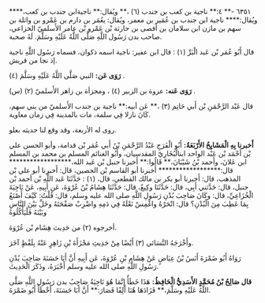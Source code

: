 ٦٣٥١ -** ٤:** ناجية بن كعب بن جندب (٦) ،** ويُقال:** ناجيةابن جندب بن كعب،**** ويُقال:**** ناجية ابن جندب بن عُمَير بن معمر، ويُقال: يعُمَر بن دارم بن عَمْرو بن واثلة بن سهم بن مازن ابن سلامان بن أفصى بن حارثة بْن عَمْرو بْن عامر الأَسلميّ الخزاعي، صاحب بدن رَسُول اللَّهِ صَلَّى اللَّهُ عَلَيْهِ وسَلَّمَ. لَهُ صحبة.

قال أَبُو عُمَر بْن عَبد الْبَرِّ (١) : قال ابن عفير: ناجية اسمه ذكوان، فسماه رَسُول اللَّهِ ناجية إذ نجا من قريش.

**رَوَى عَن:** النبي صَلَّى اللَّهُ عَلَيْهِ وسَلَّمَ (٤) .

**رَوَى عَنه:** عروة بن الزبير (٤) ، ومجزأة بن زاهر الأَسلميّ (٢) (س) .

قال عَبْد الرَّحْمَنِ بْن أَبي حَاتِم (٣) ،** عَن أبيه:** ناجية بن جندب الأَسلميّ من بني سهم، كَانَ نازلا فِي سلمة، مات بالمدينة فِي زمان معاوية.

روى له الأربعة، وقد وقع لنا حديثه بعلو.

**أَخبرنا بِهِ الْمَشَايِخُ الأَرْبَعَةُ:** أَبُو الْفَرَجِ عَبْدُ الرَّحْمَنِ بْنُ أَبي عُمَر بْن قدامة، وأبو الحسن علي بْن أَحْمَد بْن عَبْد الواحد ابنالْبُخَارِيّ المقدسيان، وأَبُو الغنائم المسلم بن محمد بن المسلم ابن عَلانَ، وأَحمد بْنُ شَيْبَانَ،** قَالُوا:** أَخبرنا حنبل بْن عَبد الله،****************** قال:****************** أَخبرنا أبو القاسم بْن الحصين، قال: أَخبرنا أبو علي بْن المذهب، قال: أَخبرنا أبو بكر بن مالك القطعي، قال، (١) : حَدَّثَنَا عَبد اللَّهِ بْن أحمد بْن حنبل، قال: حَدَّثني أَبِي، قال: حَدَّثَنَا وكِيعٌ، قال: حَدَّثَنَا هِشَامُ بْنُ عُرْوَةَ، عَن أَبِيهِ، عَنْ نَاجِيَةَ الْخُزَاعِيِّ، قال: وكَانَ صَاحِبَ بُدْنِ رَسُولِ اللَّهِ صلى الله عليه وسلم، قال: قُلْتُ: كَيْفَ أَصْنَعُ بِمَا عَطِبَ مِنَ الْبُدْنِ؟ قال: انْحَرْهُ واغْمِسْ نَعْلَهُ فِي دَمِهِ واضْرِبْ صَفْحَتَهُ وخَلِّ بَيْنَ النَّاسِ وبَيْنَهُ فَلْيَأْكُلُوهُ

أخرجوه (٢) من حَدِيث هِشَام بْن عُرْوَةَ.

وأَخْرَجَهُ النَّسَائي (٣) أَيْضًا مِنْ حَدِيثِ مَجْزَأَةَ بْنِ زَاهِرٍ عَنْهُ بِلَفْظٍ آخَرَ.

رَوَاهُ أَبُو ضَمْرَةَ أَنَسُ بْنُ عِيَاضٍ عَنْ هِشَامِ بْنِ عُرْوَةَ، عَن أَبِيهِ أَنَّ أَبَا حَسَنَةَ صَاحِبَ بُدْنِ رَسُولِ اللَّهِ صلى الله عليه وسلم أَخْبَرَهُ، وذَكَرَ الْحَدِيثَ.

**قال صَالِحُ بْنُ مُحَمَّدٍ الأَسَدِيُّ الْحَافِظُ:** هَذَا خَطَأٌ إِنَّمَا هُوَ نَاجِيَةُ صَاحِبُ بدن رَسُول اللَّهِ صَلَّى اللَّهُ عَلَيْهِ وسَلَّمَ،** فَزَادَهَا هُنَا أَلِفًا فَصَارَ:** أَنَّ أَبَا حَسَنَةَ، أَخْطَأَ أَبُو ضَمْرَةَ.